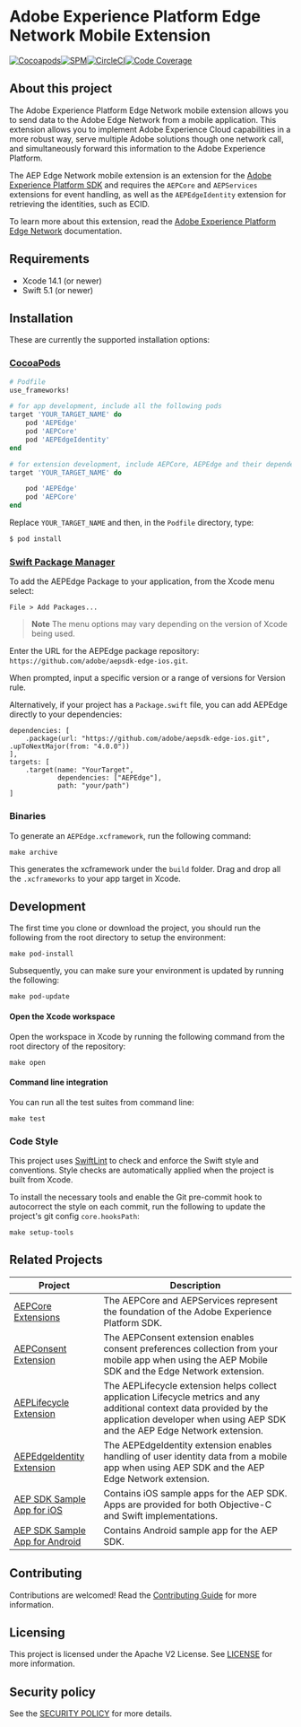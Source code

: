 # Adobe Experience Platform Edge Network Mobile Extension

[![Cocoapods](https://img.shields.io/cocoapods/v/AEPEdge.svg?color=orange&label=AEPEdge&logo=apple&logoColor=white)](https://cocoapods.org/pods/AEPEdge)[![SPM](https://img.shields.io/badge/SPM-Supported-orange.svg?logo=apple&logoColor=white)](https://swift.org/package-manager/)[![CircleCI](https://img.shields.io/circleci/project/github/adobe/aepsdk-edge-ios/main.svg?logo=circleci)](https://circleci.com/gh/adobe/workflows/aepsdk-edge-ios)[![Code Coverage](https://img.shields.io/codecov/c/github/adobe/aepsdk-edge-ios/main.svg?logo=codecov)](https://codecov.io/gh/adobe/aepsdk-edge-ios/branch/main)

## About this project

The Adobe Experience Platform Edge Network mobile extension allows you to send data to the Adobe  Edge Network from a mobile application. This extension allows you to implement Adobe Experience Cloud capabilities in a more robust way, serve multiple Adobe solutions though one network call, and simultaneously forward this information to the Adobe Experience Platform.

The AEP Edge Network mobile extension is an extension for the [Adobe Experience Platform SDK](https://aep-sdks.gitbook.io) and requires the `AEPCore` and `AEPServices` extensions for event handling, as well as the `AEPEdgeIdentity` extension for retrieving the identities, such as ECID. 

To learn more about this extension, read the [Adobe Experience Platform Edge Network](https://aep-sdks.gitbook.io/docs/foundation-extensions/experience-platform-extension) documentation.

## Requirements
- Xcode 14.1 (or newer)
- Swift 5.1 (or newer)

## Installation

These are currently the supported installation options:

### [CocoaPods](https://guides.cocoapods.org/using/using-cocoapods.html)

```ruby
# Podfile
use_frameworks!

# for app development, include all the following pods
target 'YOUR_TARGET_NAME' do
  	pod 'AEPEdge'
  	pod 'AEPCore'
  	pod 'AEPEdgeIdentity'
end

# for extension development, include AEPCore, AEPEdge and their dependencies
target 'YOUR_TARGET_NAME' do

  	pod 'AEPEdge'
  	pod 'AEPCore'
end
```

Replace `YOUR_TARGET_NAME` and then, in the `Podfile` directory, type:

```ruby
$ pod install
```

### [Swift Package Manager](https://github.com/apple/swift-package-manager)

To add the AEPEdge Package to your application, from the Xcode menu select:

`File > Add Packages...`

> **Note** 
>  The menu options may vary depending on the version of Xcode being used.

Enter the URL for the AEPEdge package repository: `https://github.com/adobe/aepsdk-edge-ios.git`.

When prompted, input a specific version or a range of versions for Version rule.

Alternatively, if your project has a `Package.swift` file, you can add AEPEdge directly to your dependencies:

```
dependencies: [
	.package(url: "https://github.com/adobe/aepsdk-edge-ios.git", .upToNextMajor(from: "4.0.0"))
],
targets: [
   	.target(name: "YourTarget",
    		dependencies: ["AEPEdge"],
          	path: "your/path")
]
```

### Binaries

To generate an `AEPEdge.xcframework`, run the following command:

~~~
make archive
~~~

This generates the xcframework under the `build` folder. Drag and drop all the `.xcframeworks` to your app target in Xcode.

## Development

The first time you clone or download the project, you should run the following from the root directory to setup the environment:

~~~
make pod-install
~~~

Subsequently, you can make sure your environment is updated by running the following:

~~~
make pod-update
~~~

#### Open the Xcode workspace
Open the workspace in Xcode by running the following command from the root directory of the repository:

~~~
make open
~~~

#### Command line integration

You can run all the test suites from command line:

~~~
make test
~~~

### Code Style

This project uses [SwiftLint](https://github.com/realm/SwiftLint) to check and enforce the Swift style and conventions. Style checks are automatically applied when the project is built from Xcode.

To install the necessary tools and enable the Git pre-commit hook to autocorrect the style on each commit, run the following to update the project's git config `core.hooksPath`:

~~~
make setup-tools
~~~

## Related Projects

| Project                                                                              | Description                                                  |
| ------------------------------------------------------------------------------------ | ------------------------------------------------------------ |
| [AEPCore Extensions](https://github.com/adobe/aepsdk-core-ios)                       | The AEPCore and AEPServices represent the foundation of the Adobe Experience Platform SDK. |
| [AEPConsent Extension](https://github.com/adobe/aepsdk-edgeconsent-ios)              | The AEPConsent extension enables consent preferences collection from your mobile app when using the AEP Mobile SDK and the Edge Network extension. |
| [AEPLifecycle Extension](https://github.com/adobe/aepsdk-core-ios)                   | The AEPLifecycle extension helps collect application Lifecycle metrics and any additional context data provided by the application developer when using AEP SDK and the AEP Edge Network extension. |
| [AEPEdgeIdentity Extension](https://github.com/adobe/aepsdk-edgeidentity-ios)        | The AEPEdgeIdentity extension enables handling of user identity data from a mobile app when using AEP SDK and the AEP Edge Network extension. |
| [AEP SDK Sample App for iOS](https://github.com/adobe/aepsdk-sample-app-ios)         | Contains iOS sample apps for the AEP SDK. Apps are provided for both Objective-C and Swift implementations. |
| [AEP SDK Sample App for Android](https://github.com/adobe/aepsdk-sample-app-android) | Contains Android sample app for the AEP SDK.                 |
## Contributing

Contributions are welcomed! Read the [Contributing Guide](./.github/CONTRIBUTING.md) for more information.

## Licensing

This project is licensed under the Apache V2 License. See [LICENSE](LICENSE) for more information.

## Security policy

See the [SECURITY POLICY](SECURITY.md) for more details.
